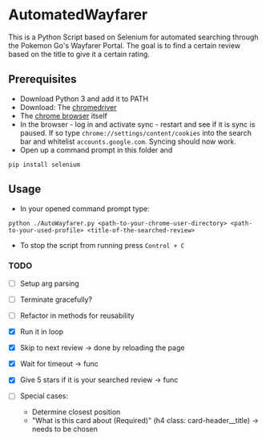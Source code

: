 # AutomatedWayfarer
This is a Python Script based on Selenium for automated searching through the Pokemon Go's Wayfarer Portal. The goal is to find a certain review based on the title to give it a certain rating.

## Prerequisites
- Download Python 3 and add it to PATH
- Download: The [chromedriver](https://chromedriver.chromium.org/downloads)
- The [chrome browser](https://www.google.com/chrome/) itself
- In the browser - log in and activate sync - restart and see if it is sync is paused. If so type ```chrome://settings/content/cookies``` into the search bar and whitelist ```accounts.google.com```. Syncing should now work.
- Open up a command prompt in this folder and 
```
pip install selenium
```

## Usage
- In your opened command prompt type:

```
python ./AutoWayfarer.py <path-to-your-chrome-user-directory> <path-to-your-used-profile> <title-of-the-searched-review>
```
- To stop the script from running press ```Control + C```

### TODO
- [ ] Setup arg parsing

- [ ] Terminate gracefully?

- [ ] Refactor in methods for reusability

- [x] Run it in loop

- [x] Skip to next review -> done by reloading the page

- [x] Wait for timeout -> func

- [x] Give 5 stars if it is your searched review -> func

- [ ] Special cases: 
  - Determine closest position
  - "What is this card about (Required)" (h4 class: card-header__title) -> needs to be chosen
